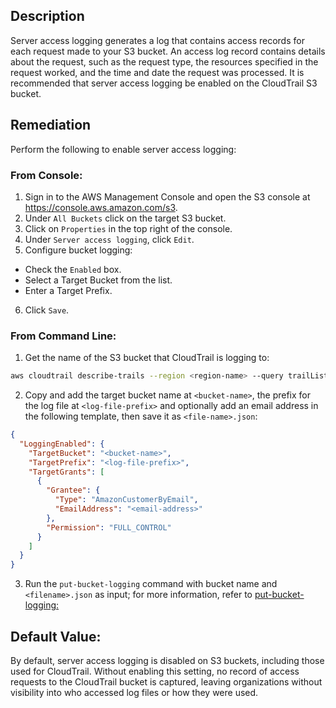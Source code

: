 ## Description

Server access logging generates a log that contains access records for each request made to your S3 bucket. An access log record contains details about the request, such as the request type, the resources specified in the request worked, and the time and date the request was processed. It is recommended that server access logging be enabled on the CloudTrail S3 bucket.

## Remediation

Perform the following to enable server access logging:

### From Console:

1. Sign in to the AWS Management Console and open the S3 console at https://console.aws.amazon.com/s3.
2. Under `All Buckets` click on the target S3 bucket.
3. Click on `Properties` in the top right of the console.
4. Under `Server access logging`, click `Edit`.
5. Configure bucket logging:
- Check the `Enabled` box.
- Select a Target Bucket from the list.
- Enter a Target Prefix.
6. Click `Save`.

### From Command Line:

1. Get the name of the S3 bucket that CloudTrail is logging to:

```bash
aws cloudtrail describe-trails --region <region-name> --query trailList[*].S3BucketName
```

2. Copy and add the target bucket name at `<bucket-name>`, the prefix for the log file at `<log-file-prefix>` and optionally add an email address in the following template, then save it as `<file-name>.json`:

```json
{
  "LoggingEnabled": {
    "TargetBucket": "<bucket-name>",
    "TargetPrefix": "<log-file-prefix>",
    "TargetGrants": [
      {
        "Grantee": {
          "Type": "AmazonCustomerByEmail",
          "EmailAddress": "<email-address>"
        },
        "Permission": "FULL_CONTROL"
      }
    ]
  }
}
```

3. Run the `put-bucket-logging` command with bucket name and `<filename>.json` as input; for more information, refer to [put-bucket-logging:](https://docs.aws.amazon.com/cli/latest/reference/s3api/put-bucket-logging.html)

## Default Value:

By default, server access logging is disabled on S3 buckets, including those used for CloudTrail. Without enabling this setting, no record of access requests to the CloudTrail bucket is captured, leaving organizations without visibility into who accessed log files or how they were used.
